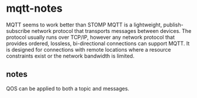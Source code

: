 # mqtt-notes
MQTT seems to work better than STOMP
MQTT is a lightweight, publish-subscribe network protocol that transports messages between devices. The protocol usually runs over TCP/IP, however any network protocol that provides ordered, lossless, bi-directional connections can support MQTT. It is designed for connections with remote locations where a resource constraints exist or the network bandwidth is limited. 

## notes
QOS can be applied to both a topic and messages.

